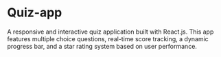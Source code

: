 # Quiz-app
A responsive and interactive quiz application built with React.js. This app features multiple choice questions, real-time score tracking, a dynamic progress bar, and a star rating system based on user performance. 
